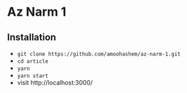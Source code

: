 # Az Narm 1

## Installation

- `git clone https://github.com/amoohashem/az-narm-1.git`
- `cd article`
- `yarn`
- `yarn start`
- visit http://localhost:3000/
